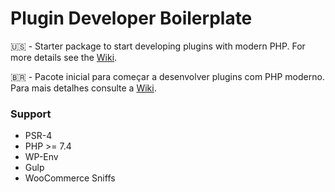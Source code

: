 # Plugin Developer Boilerplate
:us: - Starter package to start developing plugins with modern PHP.
For more details see the [Wiki](https://github.com/arrayevida/plugin-developer-boilerplate/wiki).

:brazil: - Pacote inicial para começar a desenvolver plugins com PHP moderno. Para mais detalhes consulte a [Wiki](https://github.com/arrayevida/plugin-developer-boilerplate/wiki).

### Support
* PSR-4
* PHP >= 7.4
* WP-Env
* Gulp
* WooCommerce Sniffs
